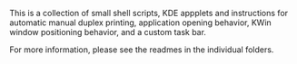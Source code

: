 This is a collection of small shell scripts, KDE appplets and instructions for automatic manual duplex printing, application opening behavior, KWin window positioning behavior, and a custom task bar.  

For more information, please see the readmes in the individual folders.
